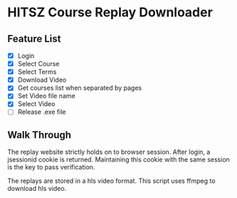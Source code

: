 # HITSZ Course Replay Downloader

## Feature List

- [x] Login
- [x] Select Course
- [x] Select Terms
- [x] Download Video
- [x] Get courses list when separated by pages
- [x] Set Video file name
- [x] Select Video
- [ ] Release .exe file

## Walk Through

The replay website strictly holds on to browser session. After login, a jsessionid cookie is returned. Maintaining this cookie with the same session is the key to pass verification.

The replays are stored in a hls video format. This script uses ffmpeg to download hls video.
